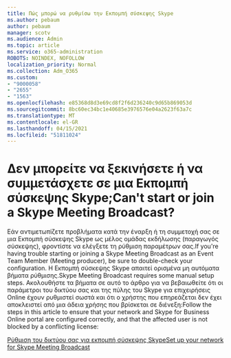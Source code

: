 ```yaml
---
title: Πώς μπορώ να ρυθμίσω την Εκπομπή σύσκεψης Skype
ms.author: pebaum
author: pebaum
manager: scotv
ms.audience: Admin
ms.topic: article
ms.service: o365-administration
ROBOTS: NOINDEX, NOFOLLOW
localization_priority: Normal
ms.collection: Adm_O365
ms.custom:
- "9000058"
- "2655"
- "1563"
ms.openlocfilehash: e85368d8d3e69cd8f2f6d236240c9d65b869053d
ms.sourcegitcommit: 8bc60ec34bc1e40685e3976576e04a2623f63a7c
ms.translationtype: MT
ms.contentlocale: el-GR
ms.lasthandoff: 04/15/2021
ms.locfileid: "51811024"
---
```

# <a name="cant-start-or-join-a-skype-meeting-broadcast"></a><span data-ttu-id="d95dc-102">Δεν μπορείτε να ξεκινήσετε ή να συμμετάσχετε σε μια Εκπομπή σύσκεψης Skype;</span><span class="sxs-lookup"><span data-stu-id="d95dc-102">Can't start or join a Skype Meeting Broadcast?</span></span>

<span data-ttu-id="d95dc-103">Εάν αντιμετωπίζετε προβλήματα κατά την έναρξη ή τη συμμετοχή σας σε μια Εκπομπή σύσκεψης Skype ως μέλος ομάδας εκδήλωσης (παραγωγός σύσκεψης), φροντίστε να ελέγξετε τη ρύθμιση παραμέτρων σας.</span><span class="sxs-lookup"><span data-stu-id="d95dc-103">If you're having trouble starting or joining a Skype Meeting Broadcast as an Event Team Member (Meeting producer), be sure to double-check your configuration.</span></span> <span data-ttu-id="d95dc-104">Η Εκπομπή σύσκεψης Skype απαιτεί ορισμένα μη αυτόματα βήματα ρύθμισης.</span><span class="sxs-lookup"><span data-stu-id="d95dc-104">Skype Meeting Broadcast requires some manual setup steps.</span></span> <span data-ttu-id="d95dc-105">Ακολουθήστε τα βήματα σε αυτό το άρθρο για να βεβαιωθείτε ότι οι παράμετροι του δικτύου σας και της πύλης του Skype για επιχειρήσεις Online έχουν ρυθμιστεί σωστά και ότι ο χρήστης που επηρεάζεται δεν έχει αποκλειστεί από μια άδεια χρήσης που βρίσκεται σε διένεξη:</span><span class="sxs-lookup"><span data-stu-id="d95dc-105">Follow the steps in this article to ensure that your network and Skype for Business Online portal are configured correctly, and that the affected user is not blocked by a conflicting license:</span></span>

[<span data-ttu-id="d95dc-106">Ρύθμιση του δικτύου σας για εκπομπή σύσκεψης Skype</span><span class="sxs-lookup"><span data-stu-id="d95dc-106">Set up your network for Skype Meeting Broadcast</span></span>](https://docs.microsoft.com/SkypeForBusiness/set-up-your-network-for-skype-meeting-broadcast/set-up-your-network-for-skype-meeting-broadcast)